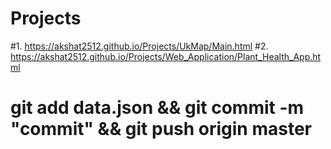 # Projects
#1. https://akshat2512.github.io/Projects/UkMap/Main.html
#2. https://akshat2512.github.io/Projects/Web_Application/Plant_Health_App.html
# git add data.json && git commit -m "commit" && git push origin master
